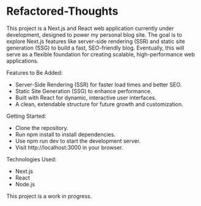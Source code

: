 # Refactored-Thoughts

This project is a Next.js and React web application currently under development, designed to power my personal blog site. The goal is to explore Next.js features like server-side rendering (SSR) and static site generation (SSG) to build a fast, SEO-friendly blog. Eventually, this will serve as a flexible foundation for creating scalable, high-performance web applications.

Features to Be Added:
-  Server-Side Rendering (SSR) for faster load times and better SEO.
-  Static Site Generation (SSG) to enhance performance.
-  Built with React for dynamic, interactive user interfaces.
-  A clean, extendable structure for future growth and customization.
  
Getting Started:
-  Clone the repository.
-  Run npm install to install dependencies.
-  Use npm run dev to start the development server.
-  Visit http://localhost:3000 in your browser.

Technologies Used:
-  Next.js
-  React
-  Node.js
  
This project is a work in progress.
